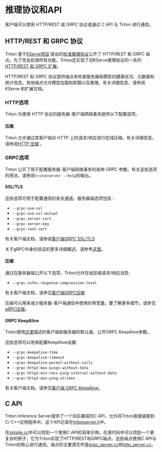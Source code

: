 # 推理协议和API

客户端可以使用 HTTP/REST 或 GRPC 协议或通过 C API 与 Triton 进行通信。

## HTTP/REST 和 GRPC 协议

Triton 基于[KServe项目](https://github.com/kserve) 提出的[标准推理协议](https://github.com/kserve/kserve/tree/master/docs/predict-api/v2)公开了 HTTP/REST 和 GRPC 端点。为了完全启用所有功能，Triton还实现了对KServe推理协议的一系列[HTTP/REST 和 GRPC 扩展](https://github.com/triton-inference-server/server/tree/main/docs/protocol)。

HTTP/REST 和 GRPC 协议提供端点来检查服务器和模型的健康状况、元数据和统计信息。其他端点允许模型加载和卸载以及推理。有关详细信息，请参阅 KServe 和扩展文档。

### HTTP选项
Triton 为使用 HTTP 协议的服务器-客户端网络事务提供以下配置选项。

#### 压缩

Triton 允许通过其客户端对 HTTP 上的请求/响应进行在线压缩。有关详细信息，请参阅[HTTP 压缩](https://github.com/triton-inference-server/client/tree/main#compression) 。

### GRPC选项
Triton 公开了用于配置服务器-客户端网络事务的各种 GRPC 参数。有关这些选项的用法，请参阅`tritonserver --help`的输出。

#### SSL/TLS

这些选项可用于配置通信的安全通道。服务器端选项包括：

* `--grpc-use-ssl`
* `--grpc-use-ssl-mutual`
* `--grpc-server-cert`
* `--grpc-server-key`
* `--grpc-root-cert`

有关客户端文档，请参阅[客户端GRPC SSL/TLS](https://github.com/triton-inference-server/client/tree/main#ssltls)

关于gRPC中身份验证的更多详细概述，请参考[这里](https://grpc.io/docs/guides/auth/)。

#### 压缩

通过在服务器端公开以下选项，Triton允许在线压缩请求/响应消息:

* `--grpc-infer-response-compression-level`

有关客户端文档，请参见[客户端GRPC压缩](https://github.com/triton-inference-server/client/tree/main#compression-1)

压缩可以用来减少服务器-客户端通信中使用的带宽量。要了解更多细节，请参见[gRPC压缩](https://grpc.github.io/grpc/core/md_doc_compression.html)。

#### GRPC KeepAlive

Triton使用[这里](https://github.com/grpc/grpc/blob/master/doc/keepalive.md)描述的客户端和服务器的默认值，公开GRPC KeepAlive参数。

这些选项可以用来配置KeepAlive设置:

* `--grpc-keepalive-time`
* `--grpc-keepalive-timeout`
* `--grpc-keepalive-permit-without-calls`
* `--grpc-http2-max-pings-without-data`
* `--grpc-http2-min-recv-ping-interval-without-data`
* `--grpc-http2-max-ping-strikes`

有关客户端文档，请参见[客户端 GRPC KeepAlive](https://github.com/triton-inference-server/client/blob/main/README.md#grpc-keepalive)。

## C API

Triton Inference Server提供了一个向后兼容的C API，允许将Triton直接链接到C/ C++应用程序中。这个API记录在[tritonserver.h](https://github.com/triton-inference-server/core/blob/main/include/triton/core/tritonserver.h)中。


在[simple.cc](../src/servers/simple.cc)中可以找到一个使用C API的简单示例。在源代码中可以找到一个更复杂的例子，它为Triton实现了HTTP/REST和GRPC端点。这些端点使用C API与Triton的核心进行通信。端点的主要源文件是[grpc_server.cc](../src/servers/grpc_server.cc)和[http_server.cc](../src/servers/http_server.cc)。
